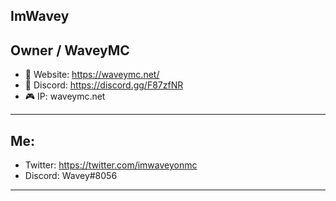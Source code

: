 **ImWavey**  
---
Owner / WaveyMC
---
- 📜 Website: https://waveymc.net/
- 💬 Discord: https://discord.gg/F87zfNR
- 🎮 IP: waveymc.net
---
Me:
---
- Twitter: https://twitter.com/imwaveyonmc
- Discord: Wavey#8056

---
